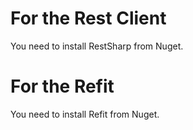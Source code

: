 # For the Rest Client
You need to install RestSharp from Nuget.

# For the Refit
You need to install Refit from Nuget.
